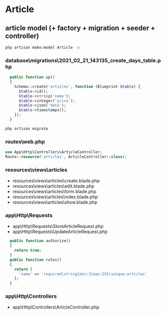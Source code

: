 # Article

## article model (+ factory + migration + seeder + controller)

```bash
php artisan make:model Article -a
```

### database\migrations\2021_02_21_143135_create_days_table.php

```php
  public function up()
  {
    Schema::create('articles', function (Blueprint $table) {
      $table->id();
      $table->string('name');
      $table->integer('price');
      $table->json('data');
      $table->timestamps();
    });
  }
```

```bash
php artisan migrate
```

### routes\web.php

```php
use App\Http\Controllers\ArticleController;
Route::resource('articles', ArticleController::class);
```

### resources\views\articles

- resources\views\articles\create.blade.php
- resources\views\articles\edit.blade.php
- resources\views\articles\form.blade.php
- resources\views\articles\index.blade.php
- resources\views\articles\show.blade.php

### app\Http\Requests

- app\Http\Requests\StoreArticleRequest.php
- app\Http\Requests\UpdateArticleRequest.php

```php
  public function authorize()
  {
    return true;
  }
  public function rules()
  {
    return [
      'name' => 'required|string|min:3|max:255|unique:articles'
    ];
  }
```

### app\Http\Controllers

- app\Http\Controllers\ArticleController.php
